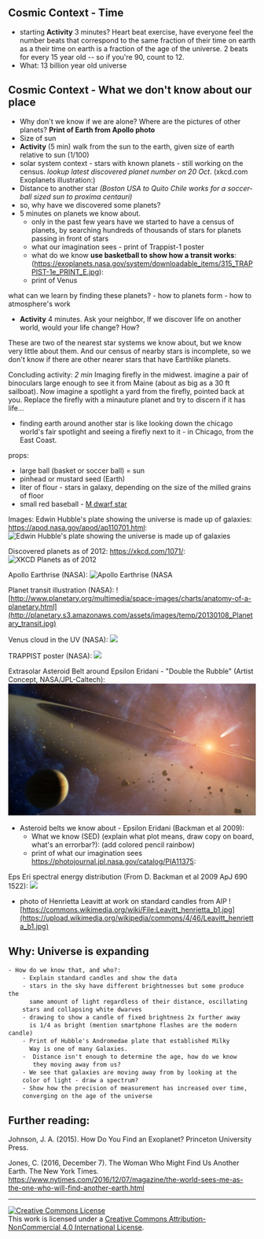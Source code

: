 


## Cosmic Context - Time
- starting **Activity** 3 minutes? Heart beat exercise, have
	everyone feel the number beats that correspond to the same
	fraction of their time on earth as a their time on earth is a
	fraction of the age of the universe. 2 beats for every 15 year old -- so if you're 90, count to 12.
- What: 13 billion year old universe


	
## Cosmic Context - What we don't know about our place
- Why don't we know if we are alone? Where are the pictures of other
planets? **Print of Earth from Apollo photo**
- Size of sun
- **Activity** (5 min) walk from the sun to the earth, given size of earth relative to sun (1/100)
- solar system context - stars with known planets - still working on
the census. *lookup latest discovered planet number on 20
Oct*. (xkcd.com Exoplanets illustration:)
- Distance to another star _(Boston USA to Quito Chile works for a soccer-ball sized sun to proxima centauri)_
- so, why have we discovered some planets?
-  5 minutes on planets we know about.
   - only in the past few years have we started to have a census of
     planets, by searching hundreds of thousands of stars for planets
     passing in front of stars
	- what our imagination sees - print of Trappist-1 poster 
	- what do we know **use basketball to show how a transit works**: (https://exoplanets.nasa.gov/system/downloadable_items/315_TRAPPIST-1e_PRINT_E.jpg):
	- print of Venus

what can we learn by finding these planets?
	- how to planets form
	- how to atmosphere's work
	
- **Activity** 4 minutes. Ask your neighbor, If we discover life on
another world, would your life change? How?

These are two of the nearest star systems we know about,
but we know very little about them. And our census of nearby stars is
incomplete, so we don't know if there are other nearer stars that have
Earthlike planets. 

Concluding activity: *2 min* Imaging firefly in the midwest. imagine a pair of binoculars
large enough to see it from Maine (about as big as a 30 ft
sailboat). Now imagine a spotlight a yard from the firefly, pointed
back at you. Replace the firefly with a minauture planet and try to
discern if it has life...
- finding earth around another star is like looking down the chicago world's fair spotlight and seeing a firefly  next to it - in Chicago, from the East Coast.

props:

* large ball (basket or soccer ball) = sun
* pinhead or mustard seed (Earth)
* liter of flour - stars in galaxy, depending on the size of the milled grains of floor
* small red baseball - [M dwarf star](https://en.wikipedia.org/wiki/M_dwarf) 

Images:
Edwin Hubble's plate showing the universe is made up of galaxies: 
https://apod.nasa.gov/apod/ap110701.html:
![Edwin Hubble's plate showing the universe is made up of galaxies](https://apod.nasa.gov/apod/image/1107/varHubblepanel_hst.jpg)

Discovered planets as of 2012:
https://xkcd.com/1071/:
![XKCD Planets as of 2012](http://imgs.xkcd.com/comics/exoplanets_large.png)


Apollo Earthrise (NASA):
![
Apollo Earthrise (NASA](https://history.nasa.gov/ap11ann/kippsphotos/6550.jpg)

Planet transit illustration (NASA):
![http://www.planetary.org/multimedia/space-images/charts/anatomy-of-a-planetary.html](http://planetary.s3.amazonaws.com/assets/images/temp/20130108_Planetary_transit.jpg)

Venus cloud in the UV (NASA):
![](https://www.nasa.gov/images/content/591935main_venus-clouds-lgweb.jpg)

TRAPPIST poster (NASA):
![](https://exoplanets.nasa.gov/system/downloadable_items/315_TRAPPIST-1e_PRINT_E.jpg)

Extrasolar Asteroid Belt around Epsilon Eridani - "Double the Rubble" (Artist Concept, NASA/JPL-Caltech):
![](NASA-JPL-Caltech_-_Double_the_Rubble_PIA11375pd.jpg)

- Asteroid belts we know about -  Epsilon Eridani (Backman et al 2009):
  - What we know (SED) (explain what plot means, draw copy on board, what's
    an errorbar?):
    (add colored pencil rainbow)
  -  print of what our imagination sees  https://photojournal.jpl.nasa.gov/catalog/PIA11375:
  
Eps Eri spectral energy distribution (From D. Backman et al 2009 ApJ 690 1522):
![](http://iopscience.iop.org/0004-637X/690/2/1522/downloadHRFigure/figure/apj292138f5)

- photo of Henrietta Leavitt at work on standard candles from AIP ![https://commons.wikimedia.org/wiki/File:Leavitt_henrietta_b1.jpg](https://upload.wikimedia.org/wikipedia/commons/4/46/Leavitt_henrietta_b1.jpg)
    


## Why: Universe is expanding

	- How do we know that, and who?:
		- Explain standard candles and show the data
		- stars in the sky have different brightnesses but some produce the
		  same amount of light regardless of their distance, oscillating
		stars and collapsing white dwarves
		- drawing to show a candle of fixed brightness 2x further away
          is 1/4 as bright (mention smartphone flashes are the modern candle)
		- Print of Hubble's Andromedae plate that established Milky
          Way is one of many Galaxies.
		-  Distance isn't enough to determine the age, how do we know
           they moving away from us?
		- We see that galaxies are moving away from by looking at the
        color of light - draw a spectrum?
		- Show how the precision of measurement has increased over time,
		converging on the age of the universe


## Further reading:

Johnson, J. A. (2015). How Do You Find an Exoplanet? Princeton University Press.

Jones, C. (2016, December 7). The Woman Who Might Find Us Another Earth. The New York Times. https://www.nytimes.com/2016/12/07/magazine/the-world-sees-me-as-the-one-who-will-find-another-earth.html

------


<a rel="license" href="http://creativecommons.org/licenses/by-nc/4.0/"><img alt="Creative Commons License" style="border-width:0" src="https://i.creativecommons.org/l/by-nc/4.0/88x31.png" /></a><br />This work is licensed under a <a rel="license" href="http://creativecommons.org/licenses/by-nc/4.0/">Creative Commons Attribution-NonCommercial 4.0 International License</a>.

